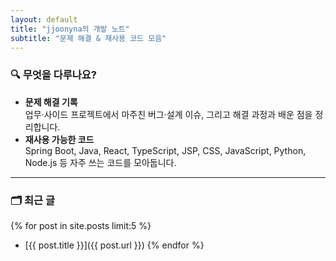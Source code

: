 ```yaml
---
layout: default
title: "jjoonyna의 개발 노트"
subtitle: "문제 해결 & 재사용 코드 모음"
---
```


### 🔍 무엇을 다루나요?
- **문제 해결 기록**  
  업무·사이드 프로젝트에서 마주친 버그·설계 이슈, 그리고 해결 과정과 배운 점을 정리합니다.
- **재사용 가능한 코드**  
  Spring Boot, Java, React, TypeScript, JSP, CSS, JavaScript, Python, Node.js 등 자주 쓰는 코드를 모아둡니다.

---

### 🗂 최근 글
{% for post in site.posts limit:5 %}
- [{{ post.title }}]({{ post.url }})
{% endfor %}
